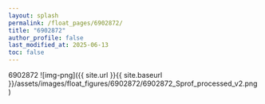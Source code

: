 ```yaml
---
layout: splash
permalink: /float_pages/6902872/
title: "6902872"
author_profile: false
last_modified_at: 2025-06-13
toc: false
---
```

 
6902872
![img-png]({{ site.url }}{{ site.baseurl }}/assets/images/float_figures/6902872/6902872_Sprof_processed_v2.png)